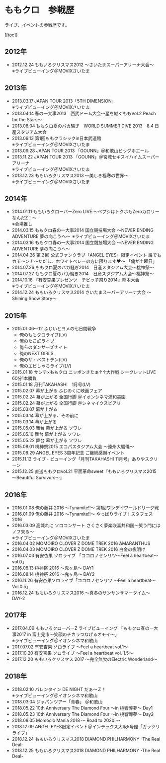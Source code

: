 # ももクロ　参戦歴

ライブ、イベントの参戦歴です。

[[toc]]

## 2012年

- 2012.12.24 ももいろクリスマス2012 ～さいたまスーパーアリーナ大会～  
※ライブビューイング＠MOVIXさいたま

## 2013年

- 2013.03.17 JAPAN TOUR 2013「5TH DIMENSION」  
※ライブビューイング＠MOVIXさいたま
- 2013.04.14 春の一大事2013　西武ドーム大会～星を継ぐももVol.2 Peach for the Stars～
- 2013.08.04 ももクロ夏のバカ騒ぎ　WORLD SUMMER DIVE 2013　8.4 日産スタジアム大会
- 2013.09.13 第1回ももクラシックin日本武道館  
※ライブビューイング＠MOVIXさいたま
- 2013.09.28 JAPAN TOUR 2013 「GOUNN」＠和歌山ビッグホエール
- 2013.11.22 JAPAN TOUR 2013 「GOUNN」＠宮城セキスイハイムスーパーアリーナ  
※ライブビューイング＠MOVIXさいたま
- 2013.12.23 ももいろクリスマス2013 ～美しき極寒の世界～  
※ライブビューイング＠MOVIXさいたま

## 2014年

- 2014.01.11 ももいろクローバーZero LIVE ～ペプシはトクホもZeroカロリーなんだZ！～  
※会場推し
- 2014.03.15 ももクロ春の一大事2014 国立競技場大会 ～NEVER ENDING ADVENTURE 夢の向こうへ～  
※ライブビューイング＠MOVIXさいたま
- 2014.03.16 ももクロ春の一大事2014 国立競技場大会 ～NEVER ENDING ADVENTURE 夢の向こうへ～  
- 2014.04.26 第２回 公式ファンクラブ「ANGEL EYES」限定イベント 誰でもカモ～ン！～ただし、ホワイトベレーの方に限ります♥～ 「俺が土曜日」
- 2014.07.26 ももクロ夏のバカ騒ぎ2014　日産スタジアム大会～桃神祭～
- 2014.07.27 ももクロ夏のバカ騒ぎ2014　日産スタジアム大会～桃神祭～
- 2014.10.18 『有安杏果プレゼンツ　チビッ子祭り2014』熊本大会  
※ライブビューイング＠MOVIXさいたま
- 2014.12.24 ももいろクリスマス2014 さいたまスーパーアリーナ大会 ～Shining Snow Story～

## 2015年

- 2015.01.06～12 ふじいとヨメの七日間戦争
  - 俺のももクロライブ(LV)
  - 俺のたこ虹ライブ
  - 俺らのダンサーズナイト
  - 俺のNEXT GIRLS
  - 俺のザ・ベストテン(LV)
  - 俺のエビしゃちライブ(LV)
- 2015.01.18 サンテ×ももクロ ニッポンきたぁ↑↑大作戦 シークレットLIVE 60分1本勝負
- 2015.01.18 月刊TAKAHASHI　1月号(LV)
- 2015.02.07 幕が上がる ふじのくに映画フェア
- 2015.02.24 幕が上がる 全国行脚 ＠イオンシネマ浦和美園
- 2015.02.24 幕が上がる 全国行脚 ＠シネマイクスピアリ
- 2015.03.07 幕が上がる
- 2015.03.14 幕が上がる、その前に
- 2015.03.14 幕が上がる
- 2015.05.03 舞台 幕が上がる ソワレ
- 2015.05.10 舞台 幕が上がる ソワレ
- 2015.05.22 舞台 幕が上がる ソワレ
- 2015.08.01 桃神祭2015 エコパスタジアム大会 ～遠州大騒儀～
- 2015.08.29 ANGEL EYES 3周年記念 ご継続感謝イベント
- 2015.11.12 ライブ・ビューイング「月刊TAKAHASHI 11月号」ありやスクリーン
- 2015.12.25 直送ももクロvol.21 平面革命sweet『ももいろクリスマス2015 ～Beautiful Survivors～』

## 2016年

- 2016.01.08 俺の藤井 2016 〜Tynamite!!〜 第1回ワンデイワールドリーグ戦  
- 2016.01.09 俺の藤井 2016 〜Tynamite!!〜 やっぱりライブ！スタフェス2016  
- 2016.03.09 高城れに ソロコンサート さくさく夢楽咲喜共和国〜笑う門にはノフ来る〜  
※ライブビューイング＠MOVIXさいたま
- 2016.04.02 MOMOIRO CLOVER Z DOME TREK 2016 AMARANTHUS
- 2016.04.03 MOMOIRO CLOVER Z DOME TREK 2016 白金の夜明け
- 2016.07.03 有安杏果 ソロライブ 「ココロノセンリツ〜Feel a heartbeat〜 vol.0」
- 2016.08.13 桃神祭 2016 〜鬼ヶ島〜 DAY1
- 2016.08.14 桃神祭 2016 〜鬼ヶ島〜 DAY2
- 2016.11.26 有安杏果ソロライブ「ココロノセンリツ ～Feel a heartbeat～ Vol.0.5」
- 2016.12.24 ももいろクリスマス2016 〜真冬のサンサンサマータイム〜 DAY-2

## 2017年

- 2017.04.09 ももいろクローバーZ ライブビューイング 「ももクロ春の一大事2017 in 富士見市～笑顔のチカラつなげるオモイ〜」  
※ライブビューイング＠イオンシネマ和歌山
- 2017.07.02 有安杏果 ソロライブ 〜Feel a heartbeat vol.1〜
- 2017.10.20 有安杏果 ソロライブ 〜Feel a  heartbeat vol. 1.5〜
- 2017.12.20 ももいろクリスマス 2017 〜完全無欠のElectric Wonderland〜

## 2018年

- 2018.02.10 バレンタイン DE NIGHT だぁ～Ｚ！  
※ライブビューイング＠イオンシネマ和歌山
- 2018.03.04 ジャパンツアー「青春」 ＠和歌山
- 2018.05.22 10th Anniversary The Diamond Four 〜in 桃響導夢〜 Day1
- 2018.05.23 10th Anniversary The Diamond Four 〜in 桃響導夢〜 Day2
- 2018.08.05 Momoclo Mania 2018 〜 Road to 2020 〜
- 2018.12.09 ANGEL EYES限定イベント＠インテックス大阪5号館「ガッツリライブ」
- 2018.12.24 ももいろクリスマス2018 DIAMOND PHILHARMONY -The Real Deal-
- 2018.12.25 ももいろクリスマス2018 DIAMOND PHILHARMONY -The Real Deal-
